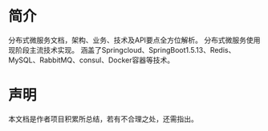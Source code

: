 # 简介

分布式微服务文档，架构、业务、技术及API要点全方位解析。
分布式微服务使用现阶段主流技术实现。
涵盖了Springcloud、SpringBoot1.5.13、Redis、
MySQL、RabbitMQ、consul、Docker容器等技术。

# 声明

本文档是作者项目积累所总结，若有不合理之处，还需指出。
